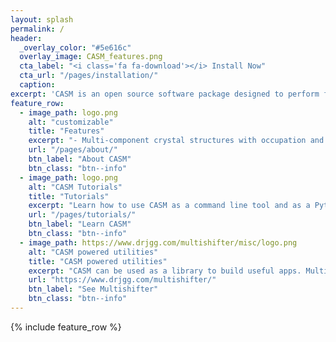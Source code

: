 ```yaml
---
layout: splash
permalink: /
header:
  _overlay_color: "#5e616c"
  overlay_image: CASM_features.png
  cta_label: "<i class='fa fa-download'></i> Install Now"
  cta_url: "/pages/installation/"
  caption:
excerpt: 'CASM is an open source software package designed to perform first-principles statistical mechanical studies of multi-component crystalline solids.'
feature_row:
  - image_path: logo.png
    alt: "customizable"
    title: "Features"
    excerpt: "- Multi-component crystal structures with occupation and continuous degrees of freedom (DoF)\n - Coupled effective Hamiltonians\n - Structure enumeration\n - Automated DFT calculations\n - Monte Carlo calculations\n"
    url: "/pages/about/"
    btn_label: "About CASM"
    btn_class: "btn--info"
  - image_path: logo.png
    alt: "CASM Tutorials"
    title: "Tutorials"
    excerpt: "Learn how to use CASM as a command line tool and as a Python library through Jupyter notebook examples."
    url: "/pages/tutorials/"
    btn_label: "Learn CASM"
    btn_class: "btn--info"
  - image_path: https://www.drjgg.com/multishifter/misc/logo.png
    alt: "CASM powered utilities"
    title: "CASM powered utilities"
    excerpt: "CASM can be used as a library to build useful apps. Multishifter, is casm powered utility to create gamma surfaces, UBER curves, and twisted bilayers along crystal planes."
    url: "https://www.drjgg.com/multishifter/"
    btn_label: "See Multishifter"
    btn_class: "btn--info"
---
```


<div markdown="0">
{% include feature_row %}
</div>
